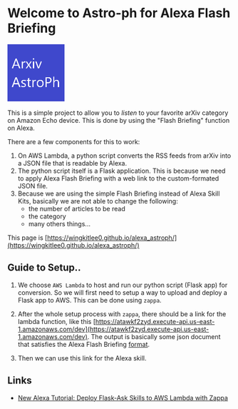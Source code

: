 # Welcome to Astro-ph for Alexa Flash Briefing

![Astro-ph Logo](../Images/Logo128.png)

This is a simple project to allow you to *listen* to your favorite arXiv category on Amazon Echo device. This is done by using the "Flash Briefing" function on Alexa.

There are a few components for this to work:

1. On AWS Lambda, a python script converts the RSS feeds from arXiv into a JSON file that is readable by Alexa.
2. The python script itself is a Flask application. This is because we need to apply Alexa Flash Briefing with a web link to the custom-formated JSON file.
3. Because we are using the simple Flash Briefing instead of Alexa Skill Kits, basically we are not able to change the following:
    - the number of articles to be read
    - the category
    - many others things...

This page is [https://wingkitlee0.github.io/alexa_astroph/](https://wingkitlee0.github.io/alexa_astroph/)


## Guide to Setup..

1. We choose `AWS Lambda` to host and run our python script (Flask app) for conversion. So we will first need to setup a way to upload and deploy a Flask app to AWS. This can be done using `zappa`.

2. After the whole setup process with `zappa`, there should be a link for the lambda function, like this
[https://atawkf2zyd.execute-api.us-east-1.amazonaws.com/dev](https://atawkf2zyd.execute-api.us-east-1.amazonaws.com/dev). The output is basically some json document that satisfies the Alexa Flash Briefing [format](https://developer.amazon.com/docs/flashbriefing/flash-briefing-skill-api-feed-reference.html).

3. Then we can use this link for the Alexa skill.

## Links

- [New Alexa Tutorial: Deploy Flask-Ask Skills to AWS Lambda with Zappa](https://developer.amazon.com/blogs/post/8e8ad73a-99e9-4c0f-a7b3-60f92287b0bf/New-Alexa-Tutorial-Deploy-Flask-Ask-Skills-to-AWS-Lambda-with-Zappa)


